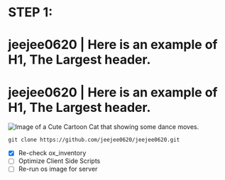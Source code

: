 # STEP 1: <h1> jeejee0620 | Here is an example of H1, The Largest header.</h1>
# <h1> jeejee0620 | Here is an example of H1, The Largest header. </h1>
![Image of a Cute Cartoon Cat that showing some dance moves.](https://static.vecteezy.com/system/resources/previews/002/155/956/large_2x/cute-and-happy-little-cat-cartoon-illustration-vector.jpg)
```
git clone https://github.com/jeejee0620/jeejee0620.git
```
- [x] Re-check ox_inventory
- [ ] Optimize Client Side Scripts
- [ ] Re-run os image for server
